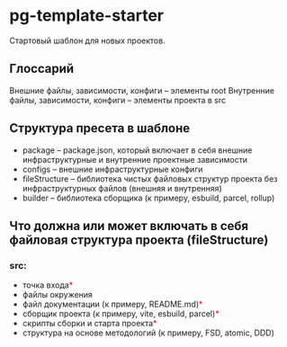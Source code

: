 # pg-template-starter

Стартовый шаблон для новых проектов.

## Глоссарий

Внешние файлы, зависимости, конфиги – элементы root
Внутренние файлы, зависимости, конфиги – элементы проекта в src

## Структура пресета в шаблоне

- package – package.json, который включает в себя внешние инфраструктурные и внутренние проектные зависимости
- configs – внешние инфраструктурные конфиги
- fileStructure – библиотека чистых файловых структур проекта без инфраструктурных файлов (внешняя и внутренняя)
- builder – библиотека сборщика (к примеру, esbuild, parcel, rollup)

## Что должна или может включать в себя файловая структура проекта (fileStructure)

### src:

- точка входа<span style="color: red;">*</span>
- файлы окружения
- файл документации (к примеру, README.md)<span style="color: red;">*</span>
- сборщик проекта (к примеру, vite, esbuild, parcel)<span style="color: red;">*</span>
- скрипты сборки и старта проекта<span style="color: red;">*</span>
- структура на основе методологий (к примеру, FSD, atomic, DDD)